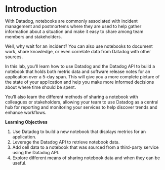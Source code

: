 <h1 style="max-width: 75vw; display: block; margin: auto">Introduction</h1>

With Datadog, notebooks are commonly associated with incident management and postmortems where they are used to help gather information about a situation and make it easy to share among team members and stakeholders. 

Well, why wait for an incident? You can also use notebooks to document work, share knowledge, or even correlate data from Datadog with other sources.

In this lab, you'll learn how to use Datadog and the Datadog API to build a notebook that holds both metric data and software release notes for an application over a 5-day span. This will give you a more complete picture of the state of your application and help you make more informed decisions about where time should be spent.

You’ll also learn the different methods of sharing a notebook with colleagues or stakeholders, allowing your team to use Datadog as a central hub for reporting and monitoring your services to help discover trends and enhance workflows.

**Learning Objectives**
1. Use Datadog to build a new notebook that displays metrics for an application.
1. Leverage the Datadog API to retrieve notebook data.
1. Add cell data to a notebook that was sourced from a third-party service using the Datadog API.
1. Explore different means of sharing notebook data and when they can be useful.
